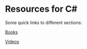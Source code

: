 # Resources for C#

Some quick links to different sections:

[Books](https://github.com/Windows10CE/csharp-resources/blob/main/books.md)

[Videos](https://github.com/Windows10CE/csharp-resources/blob/main/videos.md)
